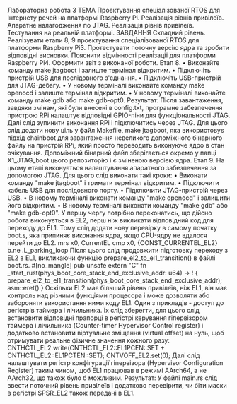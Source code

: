 Лабораторна робота 3
ТЕМА
Проєктування спеціалізованої RTOS для Інтернету речей на платформі Raspberry Pi. Реалізація рівнів привілеїв. Апаратне налагодження по JTAG. Реалізація рівнів привілеїв. Тестування на реальній платформі.
ЗАВДАННЯ
Складний рівень. Реалізувати етапи 8, 9 проєктування спеціалізованої RTOS для платформи Raspberry Pi3. Протестувати поточну версію ядра та зробити відповідні висновки. Пояснити відмінності реалізації для платформи Raspberry Pi4. Оформити звіт з виконаної роботи.
Етап 8.
•	Виконайте команду make jtagboot і залиште термінал відкритим.
•	Підключіть пристрій USB для послідовного з'єднання.
•	Підключіть USB-пристрій для JTAG-дебагу.
•	У новому терміналі виконайте команду make openocd і залиште термінал відкритим.
•	У новому терміналі виконайте команду make gdb або make gdb-opt0.
Результат:
Після завантаження, завдяки змінам, які були внесені в config.txt, програмне забезпечення пристрою RPi налаштує відповідні GPIO-піни для функціональності JTAG.
Далі слід зупинити виконання RPi і підключитись через JTAG. Для цього слід додати нову ціль у файл Makefile, make jtagboot, яка використовує підхід chainboot для завантаження невеликого допоміжного бінарного файлу на пристрій RPi, який просто переводить виконуюче ядро в стан очікування.
Допоміжний бінарний файл зберігається окремо у папці X1_JTAG_boot цього репозиторію і є зміненою версією ядра.
Етап 9. 
На цьому етапі виконується налаштування апаратного забезпечення за допомогою JTAG. Для цього слід виконати такі кроки:
•	Виконати команду "make jtagboot" і тримати термінал відкритим.
•	Підключити кабель USB для послідовного порту.
•	Підключити JTAG-пристрій через USB.
•	В новому терміналі виконати команду "make openocd" і залишити його відкритим.
•	В новому терміналі виконати команду "make gdb" або "make gdb-opt0".
У першу чергу потрібно переконатись, що дійсно робота виконується в EL2, перш ніж викликати відповідний код для переходу до EL1. Тому слід додати нову перевірку в самому початку boot.s, яка припиняє виконання ядра, якщо CPU-ядру не вдалося перейти до EL2.
mrs	x0, CurrentEL
cmp	x0, {CONST_CURRENTEL_EL2}
b.ne	.L_parking_loop
Після цього слід продовжити підготовку переходу з EL2 в EL1, викликаючи функцію prepare_el2_to_el1_transition() в файлі boot.rs.
#[no_mangle]
pub unsafe extern "C" fn _start_rust(phys_boot_core_stack_end_exclusive_addr: u64) -> ! {
    prepare_el2_to_el1_transition(phys_boot_core_stack_end_exclusive_addr);
    asm::eret()
}
Оскільки EL2 має більший рівень привілеїв, ніж EL1, він має контроль над різними функціями процесора і може дозволяти або забороняти використання ними коду EL1. Один з прикладів - доступ до регістрів таймера і лічильника. Їх слід зберегти, для цього слід встановити відповідні прапорці в регістрі керування гіпервізором таймера і лічильника (Counter-timer Hypervisor Control register) і додатково встановити віртуальне зміщення (virtual offset) на нуль, щоб отримувати реальне фізичне значення кожного разу:
CNTHCTL_EL2.write(CNTHCTL_EL2::EL1PCEN::SET + CNTHCTL_EL2::EL1PCTEN::SET);
CNTVOFF_EL2.set(0);
Далі слід налаштувати регістр конфігурації гіпервізора (Hypervisor Configuration Register) таким чином, щоб EL1 працював в режимі AArch64, а не AArch32, що також було б можливим.
Результат:
У файлі main.rs слід ввести поточний рівень привілеїв і додатково перевірити, чи біти маски в регістрі SPSR_EL2 також передані в EL1.